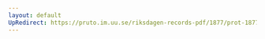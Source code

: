 ```yaml
---
layout: default
UpRedirect: https://pruto.im.uu.se/riksdagen-records-pdf/1877/prot-1877--ak--014/prot-1877--ak--014_000.pdf
---
```

